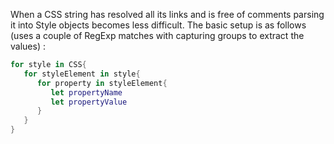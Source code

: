 When a CSS string has resolved all its links and is free of comments parsing it into Style objects becomes less difficult. The basic setup is as follows (uses a couple of RegExp matches with capturing groups to extract the values)<!--more--> :  
   
```swift   
for style in CSS{
   for styleElement in style{
      for property in styleElement{
         let propertyName
         let propertyValue
      }
   }
}
```